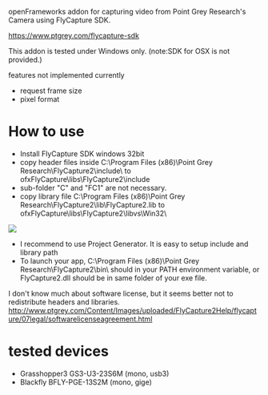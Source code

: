 openFrameworks addon for capturing video from Point Grey Research's Camera using FlyCapture SDK.

https://www.ptgrey.com/flycapture-sdk

This addon is tested under Windows only.
(note:SDK for OSX is not provided.)

features not implemented currently
* request frame size
* pixel format

# How to use

* Install FlyCapture SDK windows 32bit
* copy header files inside C:\Program Files (x86)\Point Grey Research\FlyCapture2\include\ to ofxFlyCapture\libs\FlyCapture2\include
* sub-folder "C" and "FC1" are not necessary.
* copy library file C:\Program Files (x86)\Point Grey Research\FlyCapture2\lib\FlyCapture2.lib to ofxFlyCapture\libs\FlyCapture2\libvs\Win32\

![](https://i.gyazo.com/977d45d33c98e66cf8acfd3909daf314.png)


* I recommend to use Project Generator. It is easy to setup include and library path
* To launch your app, C:\Program Files (x86)\Point Grey Research\FlyCapture2\bin\ should in your PATH environment variable, or FlyCapture2.dll should be in same folder of your exe file.

I don't know much about software license, but it seems better not to redistribute headers and libraries.
http://www.ptgrey.com/Content/Images/uploaded/FlyCapture2Help/flycapture/07legal/softwarelicenseagreement.html

# tested devices

* Grasshopper3 GS3-U3-23S6M (mono, usb3)
* Blackfly BFLY-PGE-13S2M (mono, gige)

